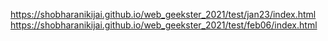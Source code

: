 https://shobharanikijai.github.io/web_geekster_2021/test/jan23/index.html
https://shobharanikijai.github.io/web_geekster_2021/test/feb06/index.html
